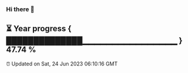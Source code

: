 ### Hi there 👋
⏳ Year progress { ██████████████▁▁▁▁▁▁▁▁▁▁▁▁▁▁▁▁ } 47.74 %
---
⏰ Updated on Sat, 24 Jun 2023 06:10:16 GMT

